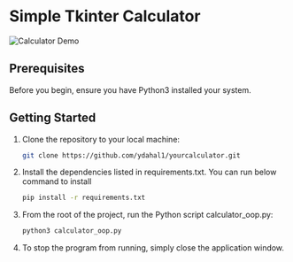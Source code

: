 # Simple Tkinter Calculator

![Calculator Demo](https://s6.gifyu.com/images/S68eF.gif)

## Prerequisites

Before you begin, ensure you have Python3 installed your system.

## Getting Started

1. Clone the repository to your local machine:

   ```bash
   git clone https://github.com/ydahal1/yourcalculator.git

   ```

2. Install the dependencies listed in requirements.txt. You can run below command to install

   ```bash
   pip install -r requirements.txt

   ```

3. From the root of the project, run the Python script calculator_oop.py:

   ```bash
   python3 calculator_oop.py

   ```

4. To stop the program from running, simply close the application window.
